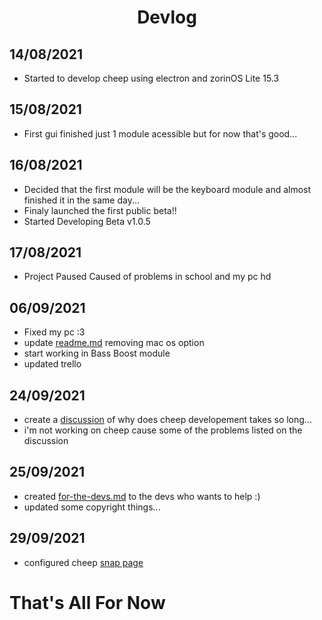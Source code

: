 <h1 align="center">Devlog</h1>

## 14/08/2021
- Started to develop cheep using electron and zorinOS Lite 15.3

## 15/08/2021
- First gui finished just 1 module acessible but for now that's good...

## 16/08/2021
- Decided that the first module will be the keyboard module and almost finished it in the same day...
- Finaly launched the first public beta!!
- Started Developing Beta v1.0.5

## 17/08/2021
- Project Paused Caused of problems in school and my pc hd

## 06/09/2021
- Fixed my pc :3
- update [readme.md](https://github.com/LuanderFarias/Cheep/blob/main/README.md) removing mac os option
- start working in Bass Boost module
- updated trello

## 24/09/2021
- create a [discussion](https://github.com/LuanderFarias/Cheep/discussions/1) of why does cheep developement takes so long...
- i'm not working on cheep cause some of the problems listed on the discussion

## 25/09/2021
- created [for-the-devs.md](for-the-devs.md) to the devs who wants to help :)
- updated some copyright things...

## 29/09/2021
- configured cheep [snap page](https://snapcraft.io/cheep)

# That's All For Now

